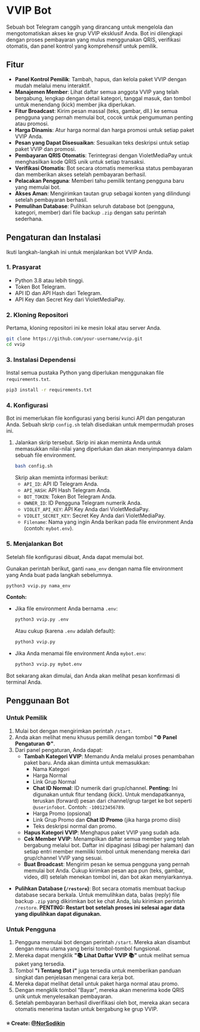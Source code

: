# VVIP Bot

Sebuah bot Telegram canggih yang dirancang untuk mengelola dan mengotomatiskan akses ke grup VVIP eksklusif Anda. Bot ini dilengkapi dengan proses pembayaran yang mulus menggunakan QRIS, verifikasi otomatis, dan panel kontrol yang komprehensif untuk pemilik.

## Fitur

- **Panel Kontrol Pemilik**: Tambah, hapus, dan kelola paket VVIP dengan mudah melalui menu interaktif.
- **Manajemen Member**: Lihat daftar semua anggota VVIP yang telah bergabung, lengkap dengan detail kategori, tanggal masuk, dan tombol untuk menendang (kick) member jika diperlukan.
- **Fitur Broadcast**: Kirim pesan massal (teks, gambar, dll.) ke semua pengguna yang pernah memulai bot, cocok untuk pengumuman penting atau promosi.
- **Harga Dinamis**: Atur harga normal dan harga promosi untuk setiap paket VVIP Anda.
- **Pesan yang Dapat Disesuaikan**: Sesuaikan teks deskripsi untuk setiap paket VVIP dan promosi.
- **Pembayaran QRIS Otomatis**: Terintegrasi dengan VioletMediaPay untuk menghasilkan kode QRIS unik untuk setiap transaksi.
- **Verifikasi Otomatis**: Bot secara otomatis memeriksa status pembayaran dan memberikan akses setelah pembayaran berhasil.
- **Pelacakan Pengguna**: Memberi tahu pemilik tentang pengguna baru yang memulai bot.
- **Akses Aman**: Mengirimkan tautan grup sebagai konten yang dilindungi setelah pembayaran berhasil.
- **Pemulihan Database**: Pulihkan seluruh database bot (pengguna, kategori, member) dari file backup `.zip` dengan satu perintah sederhana.

## Pengaturan dan Instalasi

Ikuti langkah-langkah ini untuk menjalankan bot VVIP Anda.

### 1. Prasyarat

- Python 3.8 atau lebih tinggi.
- Token Bot Telegram.
- API ID dan API Hash dari Telegram.
- API Key dan Secret Key dari VioletMediaPay.

### 2. Kloning Repositori

Pertama, kloning repositori ini ke mesin lokal atau server Anda.

```bash
git clone https://github.com/your-username/vvip.git
cd vvip
```

### 3. Instalasi Dependensi

Instal semua pustaka Python yang diperlukan menggunakan file `requirements.txt`.

```bash
pip3 install -r requirements.txt
```

### 4. Konfigurasi

Bot ini memerlukan file konfigurasi yang berisi kunci API dan pengaturan Anda. Sebuah skrip `config.sh` telah disediakan untuk mempermudah proses ini.

1.  Jalankan skrip tersebut. Skrip ini akan meminta Anda untuk memasukkan nilai-nilai yang diperlukan dan akan menyimpannya dalam sebuah file environment.
    ```bash
    bash config.sh
    ```
    Skrip akan meminta informasi berikut:
    - `API_ID`: API ID Telegram Anda.
    - `API_HASH`: API Hash Telegram Anda.
    - `BOT_TOKEN`: Token Bot Telegram Anda.
    - `OWNER_ID`: ID Pengguna Telegram numerik Anda.
    - `VIOLET_API_KEY`: API Key Anda dari VioletMediaPay.
    - `VIOLET_SECRET_KEY`: Secret Key Anda dari VioletMediaPay.
    - `Filename`: Nama yang ingin Anda berikan pada file environment Anda (contoh: `mybot.env`).


### 5. Menjalankan Bot

Setelah file konfigurasi dibuat, Anda dapat memulai bot.

Gunakan perintah berikut, ganti `nama_env` dengan nama file environment yang Anda buat pada langkah sebelumnya.

```bash
python3 vvip.py nama_env
```

**Contoh:**

- Jika file environment Anda bernama `.env`:
  ```bash
  python3 vvip.py .env
  ```
  Atau cukup (karena `.env` adalah default):
  ```bash
  python3 vvip.py
  ```

- Jika Anda menamai file environment Anda `mybot.env`:
  ```bash
  python3 vvip.py mybot.env
  ```

Bot sekarang akan dimulai, dan Anda akan melihat pesan konfirmasi di terminal Anda.

## Penggunaan Bot

### Untuk Pemilik

1.  Mulai bot dengan mengirimkan perintah `/start`.
2.  Anda akan melihat menu khusus pemilik dengan tombol **"⚙️ Panel Pengaturan ⚙️"**.
3.  Dari panel pengaturan, Anda dapat:
    - **Tambah Kategori VVIP**: Memandu Anda melalui proses penambahan paket baru. Anda akan diminta untuk memasukkan:
      - Nama Kategori
      - Harga Normal
      - Link Grup Normal
      - **Chat ID Normal**: ID numerik dari grup/channel. **Penting:** Ini digunakan untuk fitur tendang (kick). Untuk mendapatkannya, teruskan (forward) pesan dari channel/grup target ke bot seperti `@userinfobot`. Contoh: `-100123456789`.
      - Harga Promo (opsional)
      - Link Grup Promo dan **Chat ID Promo** (jika harga promo diisi)
      - Teks deskripsi normal dan promo.
    - **Hapus Kategori VVIP**: Menghapus paket VVIP yang sudah ada.
    - **Cek Member VVIP**: Menampilkan daftar semua member yang telah bergabung melalui bot. Daftar ini dipaginasi (dibagi per halaman) dan setiap entri member memiliki tombol untuk menendang mereka dari grup/channel VVIP yang sesuai.
    - **Buat Broadcast**: Mengirim pesan ke semua pengguna yang pernah memulai bot Anda. Cukup kirimkan pesan apa pun (teks, gambar, video, dll) setelah menekan tombol ini, dan bot akan menyiarkannya.
- **Pulihkan Database (`/restore`)**: Bot secara otomatis membuat backup database secara berkala. Untuk memulihkan data, balas (reply) file backup `.zip` yang dikirimkan bot ke chat Anda, lalu kirimkan perintah `/restore`. **PENTING: Restart bot setelah proses ini selesai agar data yang dipulihkan dapat digunakan.**

### Untuk Pengguna

1.  Pengguna memulai bot dengan perintah `/start`. Mereka akan disambut dengan menu utama yang berisi tombol-tombol fungsional.
2.  Mereka dapat mengklik **"📚 Lihat Daftar VVIP 📚"** untuk melihat semua paket yang tersedia.
3.  Tombol **"ℹ️ Tentang Bot ℹ️"** juga tersedia untuk memberikan panduan singkat dan penjelasan mengenai cara kerja bot.
4.  Mereka dapat melihat detail untuk paket harga normal atau promo.
5.  Dengan mengklik tombol "Bayar", mereka akan menerima kode QRIS unik untuk menyelesaikan pembayaran.
6.  Setelah pembayaran berhasil diverifikasi oleh bot, mereka akan secara otomatis menerima tautan untuk bergabung ke grup VVIP.

#### ⭐️ Create: [@NorSodikin](https://t.me/NorSodikin)
